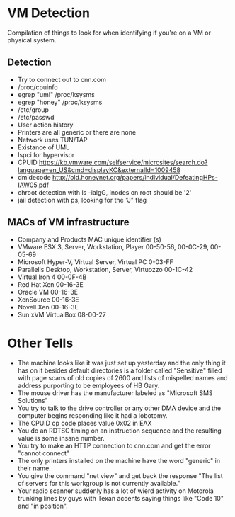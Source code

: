 # VM Detection

Compilation of things to look for when identifying if you're on a VM or physical system.

## Detection
- Try to connect out to cnn.com
- /proc/cpuinfo
- egrep "uml" /proc/ksysms 
- egrep "honey" /proc/ksysms 
- /etc/group
- /etc/passwd
- User action history
- Printers are all generic or there are none
- Network uses TUN/TAP
- Existance of UML
- lspci for hypervisor
- CPUID https://kb.vmware.com/selfservice/microsites/search.do?language=en_US&cmd=displayKC&externalId=1009458
- dmidecode http://old.honeynet.org/papers/individual/DefeatingHPs-IAW05.pdf
- chroot detection with ls -ialgG, inodes on root should be '2'
- jail detection with ps, looking for the "J" flag

## MACs of VM infrastructure
- Company and Products								MAC unique identifier (s)
- VMware ESX 3, Server, Workstation, Player			00-50-56, 00-0C-29, 00-05-69
- Microsoft Hyper-V, Virtual Server, Virtual PC		0-03-FF
- Parallells Desktop, Workstation, Server, Virtuozzo	00-1C-42
- Virtual Iron 4										00-0F-4B
- Red Hat Xen											00-16-3E
- Oracle VM											00-16-3E
- XenSource											00-16-3E
- Novell Xen											00-16-3E
- Sun xVM VirtualBox									08-00-27

# Other Tells
- The machine looks like it was just set up yesterday and the only thing it has on it besides default directories is a folder called "Sensitive" filled with page scans of old copies of 2600 and lists of mispelled names and address purporting to be employees of HB Gary.
- The mouse driver has the manufacturer labeled as "Microsoft SMS Solutions"
- You try to talk to the drive controller or any other DMA device and the computer begins responding like it had a lobotomy.
- The CPUID op code places value 0x02 in EAX
- You do an RDTSC timing on an instruction sequence and the resulting value is some insane number.
- You try to make an HTTP connection to cnn.com and get the error "cannot connect"
- The only printers installed on the machine have the word "generic" in their name.
- You give the command "net view" and get back the response "The list of servers for this workgroup is not currently available."
- Your radio scanner suddenly has a lot of wierd activity on Motorola trunking lines by guys with Texan accents saying things like "Code 10" and "in position".
